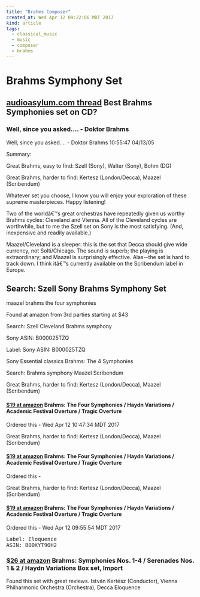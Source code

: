 ```yaml
---
title: "Brahms Composer"
created_at: Wed Apr 12 09:22:06 MDT 2017
kind: article
tags:
  - classical_music
  - music
  - composer
  - brahms
---
```


<h1>Brahms Symphony Set</h1>

<h2>
  <a href="https://db.audioasylum.com/mhtml/m.html?forum=music&n=124108" target="_blank">audioasylum.com thread</a>
  Best Brahms Symphonies set on CD?
</h2>

<h3>Well, since you asked.... - Doktor Brahms</h3>

Well, since you asked.... - Doktor Brahms 10:55:47 04/13/05

Summary:

Great Brahms, easy to find: Szell (Sony), Walter (Sony), Bohm (DG)

Great Brahms, harder to find: Kertesz (London/Decca), Maazel (Scribendum)

Whatever set you choose, I know you will enjoy your exploration of these supreme masterpieces. Happy listening! 

Two of the worldâ€™s great orchestras have repeatedly given us worthy
Brahms cycles: Cleveland and Vienna. All of the Cleveland cycles are
worthwhile, but to me the Szell set on Sony is the most satisfying. (And,
inexpensive and readily available.)

Maazel/Cleveland is a sleeper: this is the set that Decca should give
wide currency, not Solti/Chicago. The sound is superb; the playing
is extraordinary; and Maazel is surprisingly effective. Alas--the set
is hard to track down. I think itâ€™s currently available on the
Scribendum label in Europe.

<h2>Search: Szell Sony Brahms Symphony Set</h2>

maazel brahms the four symphonies

Found at amazon from 3rd parties starting at $43

Search: Szell Cleveland Brahms symphony

Sony ASIN: B000025TZQ

Label: Sony
ASIN: B000025TZQ

Sony Essential classics Brahms: The 4 Symphonies

Search:
Brahms symphony Maazel Scribendum

Great Brahms, harder to find: Kertesz (London/Decca), Maazel (Scribendum)

<h4>
  <a href="https://www.amazon.com/Brahms-Symphonies-Variations-Academic-Festival/dp/B00KYT9OH2" target="_blank">$19 at amazon</a>
  Brahms: The Four Symphonies / Haydn Variations / Academic Festival Overture / Tragic Overture
</h4>

Ordered this - Wed Apr 12 10:47:34 MDT 2017

Great Brahms, harder to find: Kertesz (London/Decca), Maazel (Scribendum)

<h4>
  <a href="https://www.amazon.com/Brahms-Symphonies-Variations-Academic-Festival/dp/B00KYT9OH2" target="_blank">$19 at amazon</a>
  Brahms: The Four Symphonies / Haydn Variations / Academic Festival Overture / Tragic Overture
</h4>

Ordered this - 

Great Brahms, harder to find: Kertesz (London/Decca), Maazel (Scribendum)

<h4>
  <a href="https://www.amazon.com/Brahms-Symphonies-Variations-Academic-Festival/dp/B00KYT9OH2" target="_blank">$19 at amazon</a>
  Brahms: The Four Symphonies / Haydn Variations / Academic Festival Overture / Tragic Overture
</h4>

Ordered this - Wed Apr 12 09:55:54 MDT 2017

<pre>
Label: Eloquence
ASIN: B00KYT9OH2
</pre>


<h3>
  <a href="https://www.amazon.com/Brahms-Symphonies-Serenades-Haydn-Variations/dp/B009MP8M3G" target="_blank">$26 at amazon</a>
  Brahms: Symphonies Nos. 1-4 / Serenades Nos. 1 & 2 / Haydn Variations Box set, Import
</h3>

Found this set with great reviews.
István Kertész (Conductor), Vienna Philharmonic Orchestra (Orchestra), Decca Eloquence

<!--
html boilerplate
<a href="" target="_blank"></a>
<a name=""></a>
<img src="" width="400px">
<ul>
  <li></li>
</ul>
<pre>
</pre>
<pre><code>
</code></pre>
<math xmlns='http://www.w3.org/1998/Math/MathML' display='block'>
</math>
-->
